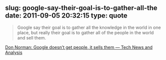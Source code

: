 slug: google-say-their-goal-is-to-gather-all-the
date: 2011-09-05 20:32:15
type: quote
---

> Google say their goal is to gather all the knowledge in the world in one place, but really their goal is to gather all of the people in the world and sell them.

[Don Norman: Google doesn’t get people, it sells them — Tech News and Analysis](http://gigaom.com/2011/09/05/don-norman-google-doesnt-get-people-it-sells-them/)
